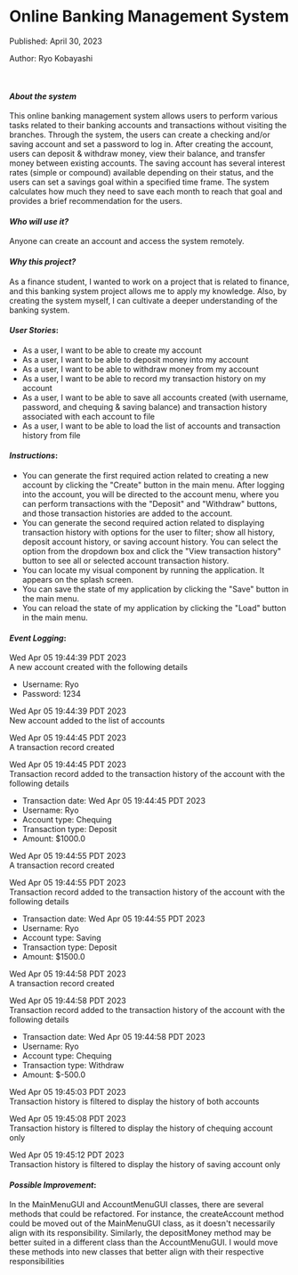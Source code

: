 
# Online Banking Management System

Published: April 30, 2023

Author: Ryo Kobayashi

<br />

#### *About the system*
This online banking management system allows users to perform
various tasks related to their banking accounts and transactions
without visiting the branches. Through the system, the users can
create a checking and/or saving account and set a password to log in.
After creating the account, users can deposit & withdraw money,
view their balance, and transfer money between existing accounts.
The saving account has several interest rates (simple or compound)
available depending on their status, and the users can set a savings goal
within a specified time frame. The system calculates how much they need
to save each month to reach that goal and provides a brief recommendation for the users.

#### *Who will use it?*
Anyone can create an account and access the system remotely.

#### *Why this project?*
As a finance student, I wanted to work on a project that is related
to finance, and this banking system project allows me to apply my knowledge.
Also, by creating the system myself, I can cultivate a deeper
understanding of the banking system.

#### *User Stories*:
- As a user, I want to be able to create my account 
- As a user, I want to be able to deposit money into my account
- As a user, I want to be able to withdraw money from my account
- As a user, I want to be able to record my transaction history on my account
- As a user, I want to be able to save all accounts created (with username, password, and chequing & saving balance)
and transaction history associated with each account to file
- As a user, I want to be able to load the list of accounts and transaction history from file

#### *Instructions*:
- You can generate the first required action related to creating a new account by clicking the "Create" button in 
the main menu. After logging into the account, you will be directed to the account menu, where you can perform 
transactions with the "Deposit" and "Withdraw" buttons, and those transaction histories are added to the account. 
- You can generate the second required action related to displaying transaction history with options for the user to 
filter; show all history, deposit account history, or saving account history. You can select the 
option from the dropdown box and click the "View transaction history" button to see all or selected account 
transaction history.
- You can locate my visual component by running the application. It appears on the splash screen.
- You can save the state of my application by clicking the "Save" button in the main menu.
- You can reload the state of my application by clicking the "Load" button in the main menu.

#### *Event Logging*:
Wed Apr 05 19:44:39 PDT 2023\
A new account created with the following details
- Username: Ryo
- Password: 1234

Wed Apr 05 19:44:39 PDT 2023\
New account added to the list of accounts

Wed Apr 05 19:44:45 PDT 2023\
A transaction record created

Wed Apr 05 19:44:45 PDT 2023\
Transaction record added to the transaction history of the account with the following details
- Transaction date: Wed Apr 05 19:44:45 PDT 2023
- Username:         Ryo
- Account type:     Chequing
- Transaction type: Deposit
- Amount:           $1000.0

Wed Apr 05 19:44:55 PDT 2023\
A transaction record created

Wed Apr 05 19:44:55 PDT 2023\
Transaction record added to the transaction history of the account with the following details
- Transaction date: Wed Apr 05 19:44:55 PDT 2023
- Username:         Ryo
- Account type:     Saving
- Transaction type: Deposit
- Amount:           $1500.0

Wed Apr 05 19:44:58 PDT 2023\
A transaction record created

Wed Apr 05 19:44:58 PDT 2023\
Transaction record added to the transaction history of the account with the following details
- Transaction date: Wed Apr 05 19:44:58 PDT 2023
- Username:         Ryo
- Account type:     Chequing
- Transaction type: Withdraw
- Amount:           $-500.0

Wed Apr 05 19:45:03 PDT 2023\
Transaction history is filtered to display the history of both accounts

Wed Apr 05 19:45:08 PDT 2023\
Transaction history is filtered to display the history of chequing account only

Wed Apr 05 19:45:12 PDT 2023\
Transaction history is filtered to display the history of saving account only

#### *Possible Improvement*:

In the MainMenuGUI and AccountMenuGUI classes, there are several methods that could be refactored.
For instance, the createAccount method could be moved out of the MainMenuGUI class, as it doesn't necessarily align 
with its responsibility. Similarly, the depositMoney method may be better suited in a different class than the 
AccountMenuGUI. I would move these methods into new classes that better align with their respective responsibilities



